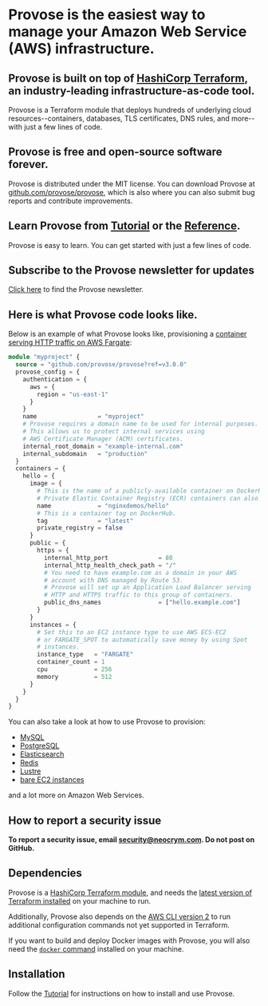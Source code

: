 # Provose is the easiest way to manage your Amazon Web Service (AWS) infrastructure.

## Provose is built on top of [HashiCorp Terraform](https://www.terraform.io/), an industry-leading infrastructure-as-code tool.

Provose is a Terraform module that deploys hundreds of underlying cloud resources--containers, databases, TLS certificates, DNS rules, and more--with just a few lines of code.

## Provose is free and open-source software forever.

Provose is distributed under the MIT license. You can download Provose at [github.com/provose/provose](https://github.com/provose/provose), which is also where you can also submit bug reports and contribute improvements.

## Learn Provose from [Tutorial](https://provose.com/v3.0/tutorial/) or the [Reference](https://provose.com/v3.0/reference/).

Provose is easy to learn. You can get started with just a few lines of code.

## Subscribe to the Provose newsletter for updates

[Click here](https://provose.substack.com/) to find the Provose newsletter.

## Here is what Provose code looks like.

Below is an example of what Provose looks like, provisioning a [container serving HTTP traffic on AWS Fargate](/v3.0/reference/containers/):

```terraform
module "myproject" {
  source = "github.com/provose/provose?ref=v3.0.0"
  provose_config = {
    authentication = {
      aws = {
        region = "us-east-1"
      }
    }
    name                 = "myproject"
    # Provose requires a domain name to be used for internal purposes.
    # This allows us to protect internal services using
    # AWS Certificate Manager (ACM) certificates.
    internal_root_domain = "example-internal.com"
    internal_subdomain   = "production"
  }
  containers = {
    hello = {
      image = {
        # This is the name of a publicly-available container on DockerHub.
        # Private Elastic Container Registry (ECR) containers can also be used.
        name             = "nginxdemos/hello"
        # This is a container tag on DockerHub.
        tag              = "latest"
        private_registry = false
      }
      public = {
        https = {
          internal_http_port              = 80
          internal_http_health_check_path = "/"
          # You need to have example.com as a domain in your AWS
          # account with DNS managed by Route 53.
          # Provose will set up an Application Load Balancer serving
          # HTTP and HTTPS traffic to this group of containers.
          public_dns_names                = ["hello.example.com"]
        }
      }
      instances = {
        # Set this to an EC2 instance type to use AWS ECS-EC2
        # or FARGATE_SPOT to automatically save money by using Spot
        # instances.
        instance_type   = "FARGATE"
        container_count = 1
        cpu             = 256
        memory          = 512
      }
    }
  }
}


```

You can also take a look at how to use Provose to provision:
 * [MySQL](/v3.0/reference/mysql_clusters/)
 * [PostgreSQL](/v3.0/reference/postgresql_clusters/)
 * [Elasticsearch](/v3.0/reference/elasticsearch_clusters/)
 * [Redis](/v3.0/reference/redis_clusters/)
 * [Lustre](/v3.0/reference/lustre_file_systems/)
 * [bare EC2 instances](/v3.0/reference/ec2_on_demand_instances/)

and a lot more on Amazon Web Services.

## How to report a security issue

**To report a security issue, email security@neocrym.com. Do not post on GitHub.**

## Dependencies

Provose is a [HashiCorp Terraform module](https://www.terraform.io/), and needs the [latest version of Terraform installed](https://learn.hashicorp.com/terraform/getting-started/install.html) on your machine to run.

Additionally, Provose also depends on the [AWS CLI version 2](https://docs.aws.amazon.com/cli/latest/userguide/install-cliv2.html) to run additional configuration commands not yet supported in Terraform.

If you want to build and deploy Docker images with Provose, you will also need the [`docker` command](https://docs.docker.com/engine/install/) installed on your machine.

## Installation

Follow the [Tutorial](https://provose.com/v3.0/tutorial/) for instructions on how to install and use Provose.
